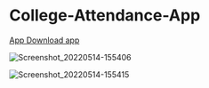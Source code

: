 # College-Attendance-App
[App Download app](https://drive.google.com/drive/folders/1t4qSXtWLcwqruXqZYnZLY18ed9p7E76L?usp=sharing)

![Screenshot_20220514-155406](https://user-images.githubusercontent.com/72141037/168421851-451af5a8-8f07-4e68-8185-25e40b0ee50b.png)

![Screenshot_20220514-155415](https://user-images.githubusercontent.com/72141037/168421850-08bdf98e-ca1f-460e-b6cd-5724c66f8e86.png)
